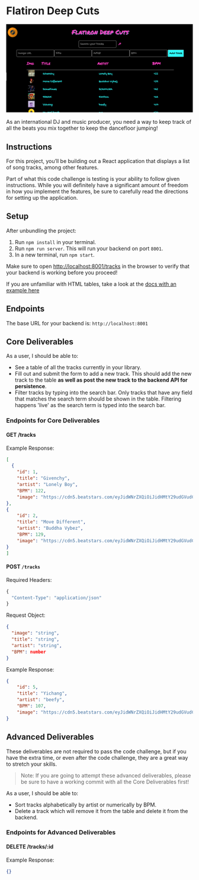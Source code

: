 # Flatiron Deep Cuts

![](./finished-project.png)

As an international DJ and music producer, you need a way to keep track of all the beats you mix together to keep the dancefloor jumping!

## Instructions

For this project, you’ll be building out a React application that displays a
list of song tracks, among other features.

Part of what this code challenge is testing is your ability to follow given
instructions. While you will definitely have a significant amount of freedom in
how you implement the features, be sure to carefully read the directions for
setting up the application.

## Setup

After unbundling the project:

1. Run `npm install` in your terminal.
2. Run `npm run server`. This will run your backend on port `8001`.
3. In a new terminal, run `npm start`.

Make sure to open
[http://localhost:8001/tracks](http://localhost:8001/tracks) in the
browser to verify that your backend is working before you proceed!

If you are unfamiliar with HTML tables, take a look at the
[docs with an example here](https://www.w3schools.com/html/html_tables.asp)

## Endpoints

The base URL for your backend is: `http://localhost:8001`

## Core Deliverables

As a user, I should be able to:

- See a table of all the tracks currently in your library.
- Fill out and submit the form to add a new track. This should add the new track to the table **as well as post the new track to the backend API for persistence**.
- Filter tracks by typing into the search bar. Only tracks that have any field that matches the search term should be shown in the table. Filtering happens 'live' as the search term is typed into the search bar.

### Endpoints for Core Deliverables

#### GET /tracks

Example Response:

```json
[
  {
    "id": 1,
    "title": "Givenchy",
    "artist": "Lonely Boy",
    "BPM": 122,
    "image": "https://cdn5.beatstars.com/eyJidWNrZXQiOiJidHMtY29udGVudCIsImtleSI6InVzZXJzL3Byb2QvMTUxMzAyMi9pbWFnZS9rODlZRzAxclh0VXkvY2djZmd4ZmcuanBnIiwiZWRpdHMiOnsicmVzaXplIjp7ImZpdCI6ImZpbGwiLCJ3aWR0aCI6MjQwLCJoZWlnaHQiOjI0MH19fQ==?t=1638295080242"
},
{
    "id": 2,
    "title": "Move Different",
    "artist": "Buddha Vybez",
    "BPM": 129,
    "image": "https://cdn5.beatstars.com/eyJidWNrZXQiOiJidHMtY29udGVudCIsImtleSI6InVzZXJzL3Byb2QvNDkxNTQ2L2ltYWdlL0NMeFd0R09QaEM0Ty9tb3ZlZGlmZmVyZW50LmpwZyIsImVkaXRzIjp7InJlc2l6ZSI6eyJmaXQiOiJmaWxsIiwid2lkdGgiOjI0MCwiaGVpZ2h0IjoyNDB9fX0=?t=1639408815480"
}
]
```

#### POST `/tracks`

Required Headers:

```js
{
  "Content-Type": "application/json"
}
```

Request Object:

```json
{
  "image": "string",
  "title": "string",
  "artist": "string",
  "BPM": number
}
```

Example Response:

```json
{
    "id": 5,
    "title": "Yichang",
    "artist": "beefy",
    "BPM": 107,
    "image": "https://cdn5.beatstars.com/eyJidWNrZXQiOiJidHMtY29udGVudCIsImtleSI6InVzZXJzL3Byb2QvODI0NDExL2ltYWdlL0EzRkRJQjlHQkJTRC8yMDIyMDEyOC5wbmciLCJlZGl0cyI6eyJyZXNpemUiOnsiZml0IjoiZmlsbCIsIndpZHRoIjoyNDAsImhlaWdodCI6MjQwfX19?t=1643380284285"
}
```

## Advanced Deliverables

These deliverables are not required to pass the code challenge, but if you have
the extra time, or even after the code challenge, they are a great way to
stretch your skills.

> Note: If you are going to attempt these advanced deliverables, please be sure
> to have a working commit with all the Core Deliverables first!

As a user, I should be able to:

- Sort tracks alphabetically by artist or numerically by BPM.
- Delete a track which will remove it from the table and delete it from the backend.

### Endpoints for Advanced Deliverables

#### DELETE /tracks/:id

Example Response:

```json
{}
```
